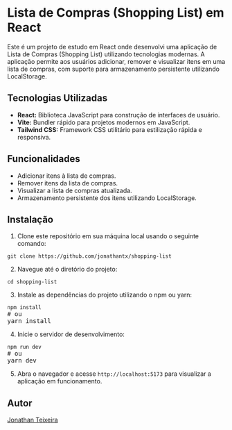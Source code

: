 
  <h1>Lista de Compras (Shopping List) em React</h1>

  <p>Este é um projeto de estudo em React onde desenvolvi uma aplicação de Lista de Compras (Shopping List) utilizando tecnologias modernas. A aplicação permite aos usuários adicionar, remover e visualizar itens em uma lista de compras, com suporte para armazenamento persistente utilizando LocalStorage.</p>

  <h2>Tecnologias Utilizadas</h2>
    <ul>
        <li><strong>React:</strong> Biblioteca JavaScript para construção de interfaces de usuário.</li>
        <li><strong>Vite:</strong> Bundler rápido para projetos modernos em JavaScript.</li>
        <li><strong>Tailwind CSS:</strong> Framework CSS utilitário para estilização rápida e responsiva.</li>
    </ul>

  <h2>Funcionalidades</h2>
    <ul>
        <li>Adicionar itens à lista de compras.</li>
        <li>Remover itens da lista de compras.</li>
        <li>Visualizar a lista de compras atualizada.</li>
        <li>Armazenamento persistente dos itens utilizando LocalStorage.</li>
    </ul>

  <h2>Instalação</h2>
    <ol>
        <li>Clone este repositório em sua máquina local usando o seguinte comando:</li>
    </ol>
    <pre><code>git clone https://github.com/jonathantx/shopping-list</code></pre>
    <ol start="2">
        <li>Navegue até o diretório do projeto:</li>
    </ol>
    <pre><code>cd shopping-list</code></pre>
    <ol start="3">
        <li>Instale as dependências do projeto utilizando o npm ou yarn:</li>
    </ol>
    <pre><code>npm install</code>
# ou
yarn install</pre>
    <ol start="4">
        <li>Inicie o servidor de desenvolvimento:</li>
    </ol>
    <pre><code>npm run dev</code>
# ou
yarn dev</pre>
    <ol start="5">
        <li>Abra o navegador e acesse <code>http://localhost:5173</code> para visualizar a aplicação em funcionamento.</li>
    </ol>

  <h2>Autor</h2>
    <p><a href=["https://www.linkedin.com/](https://www.linkedin.com/in/jonathan-teixeira-218880149/)">Jonathan Teixeira</a></p>
    
</body>
</html>
